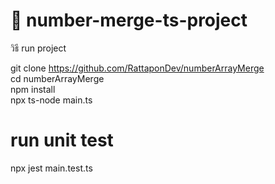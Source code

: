 # 🧪 number-merge-ts-project

วิธี run project

git clone https://github.com/RattaponDev/numberArrayMerge  
cd numberArrayMerge  
npm install  
npx ts-node main.ts  

# run unit test 
npx jest main.test.ts 
